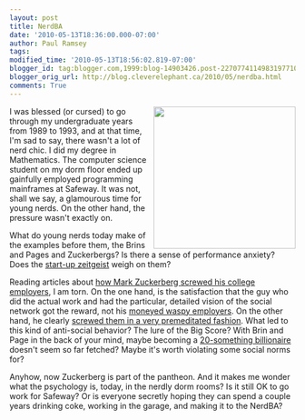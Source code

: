 ```yaml
---
layout: post
title: NerdBA
date: '2010-05-13T18:36:00.000-07:00'
author: Paul Ramsey
tags: 
modified_time: '2010-05-13T18:56:02.819-07:00'
blogger_id: tag:blogger.com,1999:blog-14903426.post-2270774114983197710
blogger_orig_url: http://blog.cleverelephant.ca/2010/05/nerdba.html
comments: True
---
```


<img src="http://quizzical.altervista.org/_altervista_ht/2/HE%20GOT%20GAME.jpg" style="padding-left:10px; float:right; height: 250px;" />I was blessed (or cursed) to go through my undergraduate years from 1989 to 1993, and at that time, I'm sad to say, there wasn't a lot of nerd chic.  I did my degree in Mathematics.  The computer science student on my dorm floor ended up gainfully employed programming mainframes at Safeway. It was not, shall we say, a glamourous time for young nerds. On the other hand, the pressure wasn't exactly on.

What do young nerds today make of the examples before them, the Brins and Pages and Zuckerbergs? Is there a sense of performance anxiety? Does the [start-up zeitgeist](http://www.paulgraham.com/articles.html) weigh on them? 

Reading articles about [how Mark Zuckerberg screwed his college employers](http://www.businessinsider.com/how-facebook-was-founded-2010-3), I am torn. On the one hand, is the satisfaction that the guy who did the actual work and had the particular, detailed vision of the social network got the reward, not his [moneyed waspy employers](http://static.businessinsider.com/image/4b9049e67f8b9aed658f0000-384-288/connectu-founders.jpg).  On the other hand, he clearly [screwed them in a very premeditated fashion](http://www.businessinsider.com/how-facebook-was-founded-2010-3#im-going-to-fuck-them-4).  What led to this kind of anti-social behavior? The lure of the Big Score? With Brin and Page in the back of your mind, maybe becoming a [20-something billionaire](http://www.forbes.com/lists/2008/10/billionaires08_Mark-Zuckerberg_I9UB.html) doesn't seem so far fetched? Maybe it's worth violating some social norms for?

Anyhow, now Zuckerberg is part of the pantheon. And it makes me wonder what the psychology is, today, in the nerdly dorm rooms? Is it still OK to go work for Safeway? Or is everyone secretly hoping they can spend a couple years drinking coke, working in the garage, and making it to the NerdBA?

